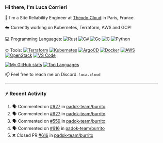 ### Hi there, I'm Luca Corrieri

👋 I'm a Site Reliability Engineer at [Theodo Cloud](https://cloud.theodo.com/) in Paris, France.

☁️ Currently working on Kubernetes, Terraform, AWS and GCP!

💻 Programming Languages:
[![Rust](https://img.shields.io/badge/Rust-c14566?style=flat-square&logo=rust&logoColor=white)](#)
[![C#](https://img.shields.io/badge/C%23-1e9e25.svg?style=flat-square&logo=c%20sharp&logoColor=white)](#)
[![Go](https://img.shields.io/badge/Go-007d9c?style=flat-square&logo=go&logoColor=white)](#)
[![C](https://img.shields.io/badge/C-2570ae.svg?style=flat-square&logo=c&logoColor=white)](#)
[![Python](https://img.shields.io/badge/Python-3b78a7.svg?style=flat-square&logo=python&logoColor=white)](#)

⚙️ Tools:
[![Terraform](https://img.shields.io/badge/Terraform-7B42BC?style=flat-square&logo=terraform&logoColor=white)](#)
[![Kubernetes](https://img.shields.io/badge/Kubernetes-326CE5?style=flat-square&logo=kubernetes&logoColor=white)](#)
[![ArgoCD](https://img.shields.io/badge/ArgoCD-009485?style=flat-square&logo=argo&logoColor=white)](#)
[![Docker](https://img.shields.io/badge/Docker-2496ED?style=flat-square&logo=docker&logoColor=white)](#)
[![AWS](https://img.shields.io/badge/AWS-232F3E?style=flat-square&logo=amazonaws&logoColor=white)](#)
[![OpenStack](https://img.shields.io/badge/OpenStack-ED1944?style=flat-square&logo=openstack&logoColor=white)](#)
[![VS Code](https://img.shields.io/badge/VS%20Code-007ACC?style=flat-square&logo=visualstudiocode&logoColor=white)](#)

[![My GitHub stats](https://github-readme-stats.vercel.app/api?username=corrieriluca&hide_rank=true&count_private=true&include_all_commits=true&show_icons=true&theme=github_dark)](#)
[![Top Languages](https://github-readme-stats.vercel.app/api/top-langs/?username=corrieriluca&layout=compact&theme=github_dark)](#)

📫 Feel free to reach me on Discord: `luca.cloud`

---

### :zap: Recent Activity

<!--START_SECTION:activity-->
1. 🗣 Commented on [#627](https://github.com/padok-team/burrito/pull/627#issuecomment-3006110984) in [padok-team/burrito](https://github.com/padok-team/burrito)
2. 🗣 Commented on [#627](https://github.com/padok-team/burrito/pull/627#issuecomment-3006058933) in [padok-team/burrito](https://github.com/padok-team/burrito)
3. 🗣 Commented on [#559](https://github.com/padok-team/burrito/issues/559#issuecomment-2981763829) in [padok-team/burrito](https://github.com/padok-team/burrito)
4. 🗣 Commented on [#616](https://github.com/padok-team/burrito/pull/616#issuecomment-2971146656) in [padok-team/burrito](https://github.com/padok-team/burrito)
5. ❌ Closed PR [#616](https://github.com/padok-team/burrito/pull/616) in [padok-team/burrito](https://github.com/padok-team/burrito)
<!--END_SECTION:activity-->

